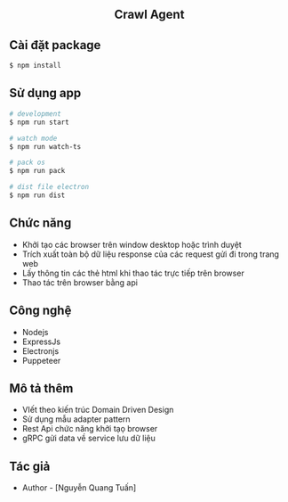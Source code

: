   <h2 align="center">Crawl Agent</h2>

## Cài đặt package

```bash
$ npm install
```

## Sử dụng app

```bash
# development
$ npm run start

# watch mode
$ npm run watch-ts

# pack os
$ npm run pack

# dist file electron
$ npm run dist
```

## Chức năng

- Khởi tạo các browser trên window desktop hoặc trình duyệt
- Trích xuất toàn bộ dữ liệu response của các request gửi đi trong trang web
- Lấy thông tin các thẻ html khi thao tác trực tiếp trên browser
- Thao tác trên browser bằng api

## Công nghệ

- Nodejs
- ExpressJs
- Electronjs
- Puppeteer

## Mô tả thêm

- VIết theo kiến trúc Domain Driven Design
- Sử dụng mẫu adapter pattern
- Rest Api chức năng khởi tạọ browser
- gRPC gửi data về service lưu dữ liệu

## Tác giả

- Author - [Nguyễn Quang Tuấn]
